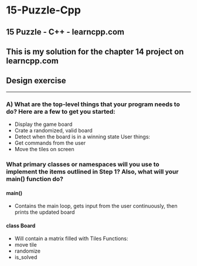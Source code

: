 # 15-Puzzle-Cpp
15 Puzzle - C++ - learncpp.com
---
This is my solution for the chapter 14 project on learncpp.com
---
## Design exercise
---
### A) What are the top-level things that your program needs to do? Here are a few to get you started:
* Display the game board
* Crate a randomized, valid board
* Detect when the board is in a winning state
User things:
* Get commands from the user
* Move the tiles on screen

### What primary classes or namespaces will you use to implement the items outlined in Step 1? Also, what will your main() function do?
#### main()
* Contains the main loop, gets input from the user continuously, then prints the updated board
#### class Board
* Will contain a matrix filled with Tiles
Functions:
* move tile
* randomize
* is_solved

